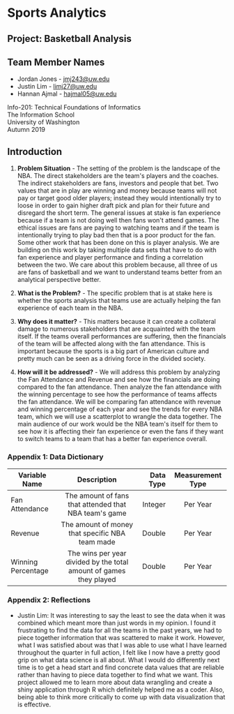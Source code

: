 # Sports Analytics

## Project: Basketball Analysis

## Team Member Names
* Jordan Jones - jmj243@uw.edu
* Justin Lim - limj27@uw.edu
* Hannan Ajmal - hajmal05@uw.edu

Info-201: Technical Foundations of Informatics <br />
The Information School <br />
University of Washington <br />
Autumn 2019

## Introduction
1. **Problem Situation** - The setting of the problem is the landscape of the NBA. The direct stakeholders are the team's players and the coaches. The indirect stakeholders are fans, investors and people that bet. Two values that are in play are winning and money because teams will not pay or target good older players; instead they would intentionally try to loose in order to gain higher draft pick and plan for their future and disregard the short term. The general issues at stake is fan experience because if a team is not doing well then fans won't attend games. The ethical issues are fans are paying to watching teams and if the team is intentionally trying to play bad then that is a poor product for the fan. Some other work that has been done on this is player analysis. We are building on this work by taking multiple data sets that have to do with fan experience and player performance and finding a correlation between the two. We care about this problem because, all three of us are fans of basketball and we want to understand teams better from an analytical perspective better.  

2. **What is the Problem?** - The specific problem that is at stake here is whether the sports analysis that teams use are actually helping the fan experience of each team in the NBA.

3. **Why does it matter?** - This matters because it can create a collateral damage to numerous stakeholders that are acquainted with the team itself. If the teams overall performances are suffering, then the financials of the team will be affected along with the fan attendance. This is important because the sports is a big part of American culture and pretty much can be seen as a driving force in the divided society.

4. **How will it be addressed?** - We will address this problem by analyzing the Fan Attendance and Revenue and see how the financials are doing compared to the fan attendance. Then analyze the fan attendance with the winning percentage to see how the performance of teams affects the fan attendance. We will be comparing fan attendance with revenue and winning percentage of each year and see the trends for every NBA team, which we will use a scatterplot to wrangle the data together. The main audience of our work would be the NBA team's itself for them to see how it is affecting their fan experience or even the fans if they want to switch teams to a team that has a better fan experience overall.

### Appendix 1: Data Dictionary
| Variable Name     | Description   | Data Type  | Measurement Type |
| ----------------- |:-------------:|-----------:|:----------------:|
| Fan Attendance    | The amount of fans that attended that NBA team's game| Integer | Per Year |
| Revenue           | The amount of money that specific NBA team made | Double | Per Year |
| Winning Percentage| The wins per year divided by the total amount of games they played | Double | Per Year |

### Appendix 2: Reflections
* Justin Lim: It was interesting to say the least to see the data when it was combined which meant more than just words in my opinion. I found it frustrating to find the data for all the teams in the past years, we had to piece together information that was scattered to make it work. However, what I was satisfied about was that I was able to use what I have learned throughout the quarter in full action, I felt like I now have a pretty good grip on what data science is all about. What I would do differently next time is to get a head start and find concrete data values that are reliable rather than having to piece data together to find what we want. This project allowed me to learn more about data wrangling and create a shiny application through R which definitely helped me as a coder. Also, being able to think more critically to come up with data visualization that is effective.

